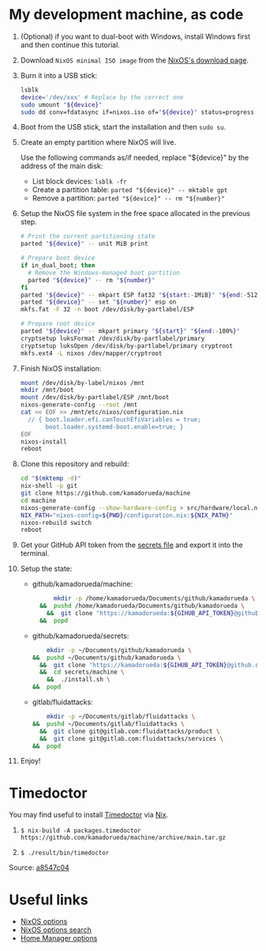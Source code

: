# My development machine, as code

1. (Optional) if you want to dual-boot with Windows,
    install Windows first and then continue this tutorial.

1. Download `NixOS minimal ISO image` from the
    [NixOS's download page](https://nixos.org/download).

1. Burn it into a USB stick:

    ```bash
    lsblk
    device='/dev/xxx' # Replace by the correct one
    sudo umount "${device}"
    sudo dd conv=fdatasync if=nixos.iso of="${device}" status=progress
    ```

1. Boot from the USB stick, start the installation and then `sudo su`.

1. Create an empty partition where NixOS will live.

    Use the following commands as/if needed,
    replace "${device}" by the address of the main disk:

    - List block devices: `lsblk -fr`
    - Create a partition table: `parted "${device}" -- mktable gpt`
    - Remove a partition: `parted "${device}" -- rm "${number}"`

1. Setup the NixOS file system
    in the free space allocated in the previous step.

    ```bash
    # Print the current partitioning state
    parted "${device}" -- unit MiB print

    # Prepare boot device
    if in_dual_boot; then
      # Remove the Windows-managed boot partition
      parted "${device}" -- rm "${number}"
    fi
    parted "${device}" -- mkpart ESP fat32 "${start:-1MiB}" "${end:-512MiB}"
    parted "${device}" -- set "${number}" esp on
    mkfs.fat -F 32 -n boot /dev/disk/by-partlabel/ESP

    # Prepare root device
    parted "${device}" -- mkpart primary "${start}" "${end:-100%}"
    cryptsetup luksFormat /dev/disk/by-partlabel/primary
    cryptsetup luksOpen /dev/disk/by-partlabel/primary cryptroot
    mkfs.ext4 -L nixos /dev/mapper/cryptroot

1. Finish NixOS installation:

    ```bash
    mount /dev/disk/by-label/nixos /mnt
    mkdir /mnt/boot
    mount /dev/disk/by-partlabel/ESP /mnt/boot
    nixos-generate-config --root /mnt
    cat << EOF >> /mnt/etc/nixos/configuration.nix
      // { boot.loader.efi.canTouchEfiVariables = true;
           boot.loader.systemd-boot.enable=true; }
    EOF
    nixos-install
    reboot
    ```

1. Clone this repository and rebuild:

    ```bash
    cd "$(mktemp -d)"
    nix-shell -p git
    git clone https://github.com/kamadorueda/machine
    cd machine
    nixos-generate-config --show-hardware-config > src/hardware/local.nix
    NIX_PATH="nixos-config=${PWD}/configuration.nix:${NIX_PATH}"
    nixos-rebuild switch
    reboot
    ```

1. Get your GitHub API token from the
    [secrets file](https://github.com/kamadorueda/secrets/blob/master/machine/secrets.sh)
    and export it into the terminal.

1. Setup the state:

    - github/kamadorueda/machine:

      ```bash
            mkdir -p /home/kamadorueda/Documents/github/kamadorueda \
        &&  pushd /home/kamadorueda/Documents/github/kamadorueda \
          &&  git clone "https://kamadorueda:${GIHUB_API_TOKEN}@github.com/kamadorueda/machine" \
        &&  popd
      ```

    - github/kamadorueda/secrets:

      ```bash
          mkdir -p ~/Documents/github/kamadorueda \
      &&  pushd ~/Documents/github/kamadorueda \
        &&  git clone "https://kamadorueda:${GIHUB_API_TOKEN}@github.com/kamadorueda/secrets" \
        &&  cd secrets/machine \
          &&  ./install.sh \
      &&  popd
      ```

    - gitlab/fluidattacks:

      ```bash
          mkdir -p ~/Documents/gitlab/fluidattacks \
      &&  pushd ~/Documents/gitlab/fluidattacks \
        &&  git clone git@gitlab.com:fluidattacks/product \
        &&  git clone git@gitlab.com:fluidattacks/services \
      &&  popd
      ```
1. Enjoy!

# Timedoctor

You may find useful to install [Timedoctor](https://www.timedoctor.com/)
via [Nix](https://nixos.org).

1. `$ nix-build -A packages.timedoctor https://github.com/kamadorueda/machine/archive/main.tar.gz`

2. `$ ./result/bin/timedoctor`

Source: [a8547c04](https://github.com/kamadorueda/machine/commit/a8547c048cfe34bc78475a8c8621b226426b81ab)

# Useful links

- [NixOS options](https://nixos.org/manual/nixos/stable/options.html)
- [NixOS options search](https://search.nixos.org/options)
- [Home Manager options](https://nix-community.github.io/home-manager/options.html)
